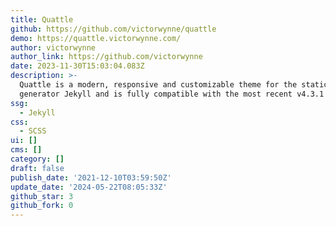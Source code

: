 ```yaml
---
title: Quattle
github: https://github.com/victorwynne/quattle
demo: https://quattle.victorwynne.com/
author: victorwynne
author_link: https://github.com/victorwynne
date: 2023-11-30T15:03:04.083Z
description: >-
  Quattle is a modern, responsive and customizable theme for the static site
  generator Jekyll and is fully compatible with the most recent v4.3.1 release.
ssg:
  - Jekyll
css:
  - SCSS
ui: []
cms: []
category: []
draft: false
publish_date: '2021-12-10T03:59:50Z'
update_date: '2024-05-22T08:05:33Z'
github_star: 3
github_fork: 0
---
```


